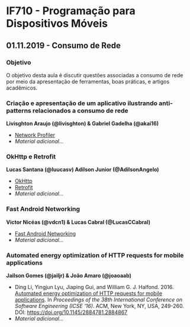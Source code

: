 # IF710 - Programação para Dispositivos Móveis

## 01.11.2019 - Consumo de Rede

### Objetivo

O objetivo desta aula é discutir questões associadas a consumo de rede por meio da apresentação de ferramentas, boas práticas, e artigos acadêmicos. 

### Criação e apresentação de um aplicativo ilustrando anti-patterns relacionados a consumo de rede
**Livisghton Araujo (@livisghton) & Gabriel Gadelha (@akai16)**

- [Network Profiler](https://developer.android.com/studio/profile/network-profiler)
- _Material adicional..._

### OkHttp e Retrofit 
**Lucas Santana (@luucasv) Adilson Junior (@AdilsonAngelo)**

- [OkHttp](https://square.github.io/okhttp/)
- [Retrofit](https://square.github.io/retrofit/)
- _Material adicional..._

### Fast Android Networking
**Victor Nicéas (@vdcn1) & Lucas Cabral (@LucasCCabral)**

- [Fast Android Networking](https://amitshekhar.me/Fast-Android-Networking/)
- _Material adicional..._

### Automated energy optimization of HTTP requests for mobile applications
**Jailson Gomes	(@jailjr) & João Amaro (@joaoaab)**

- Ding Li, Yingjun Lyu, Jiaping Gui, and William G. J. Halfond. 2016. [Automated energy optimization of HTTP requests for mobile applications](https://doi.org/10.1145/2884781.2884867). In _Proceedings of the 38th International Conference on Software Engineering (ICSE '16)_. ACM, New York, NY, USA, 249-260. DOI: https://doi.org/10.1145/2884781.2884867
- _Material adicional..._

